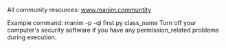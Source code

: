All community resources: www.manim.communtity

Example command: manim -p -ql first.py class_name
Turn off your computer's security software if you have any permission_related problems during execution.